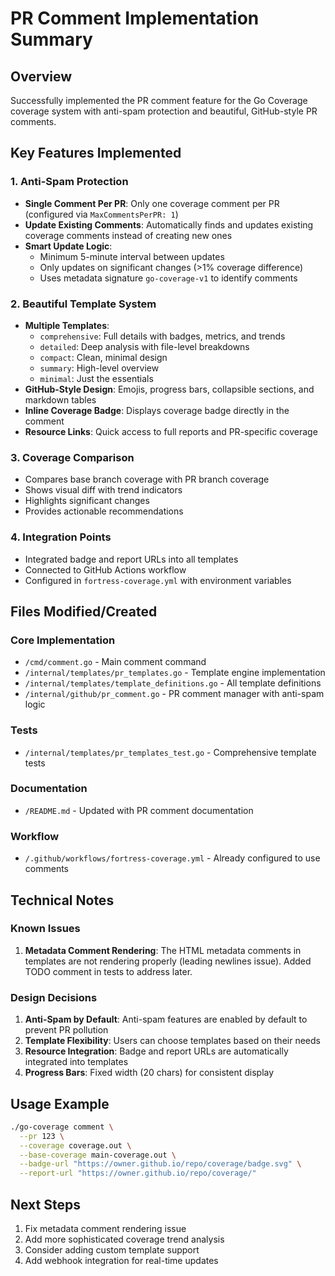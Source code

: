 # PR Comment Implementation Summary

## Overview
Successfully implemented the PR comment feature for the Go Coverage coverage system with anti-spam protection and beautiful, GitHub-style PR comments.

## Key Features Implemented

### 1. Anti-Spam Protection
- **Single Comment Per PR**: Only one coverage comment per PR (configured via `MaxCommentsPerPR: 1`)
- **Update Existing Comments**: Automatically finds and updates existing coverage comments instead of creating new ones
- **Smart Update Logic**:
  - Minimum 5-minute interval between updates
  - Only updates on significant changes (>1% coverage difference)
  - Uses metadata signature `go-coverage-v1` to identify comments

### 2. Beautiful Template System
- **Multiple Templates**:
  - `comprehensive`: Full details with badges, metrics, and trends
  - `detailed`: Deep analysis with file-level breakdowns
  - `compact`: Clean, minimal design
  - `summary`: High-level overview
  - `minimal`: Just the essentials
- **GitHub-Style Design**: Emojis, progress bars, collapsible sections, and markdown tables
- **Inline Coverage Badge**: Displays coverage badge directly in the comment
- **Resource Links**: Quick access to full reports and PR-specific coverage

### 3. Coverage Comparison
- Compares base branch coverage with PR branch coverage
- Shows visual diff with trend indicators
- Highlights significant changes
- Provides actionable recommendations

### 4. Integration Points
- Integrated badge and report URLs into all templates
- Connected to GitHub Actions workflow
- Configured in `fortress-coverage.yml` with environment variables

## Files Modified/Created

### Core Implementation
- `/cmd/comment.go` - Main comment command
- `/internal/templates/pr_templates.go` - Template engine implementation
- `/internal/templates/template_definitions.go` - All template definitions
- `/internal/github/pr_comment.go` - PR comment manager with anti-spam logic

### Tests
- `/internal/templates/pr_templates_test.go` - Comprehensive template tests

### Documentation
- `/README.md` - Updated with PR comment documentation

### Workflow
- `/.github/workflows/fortress-coverage.yml` - Already configured to use comments

## Technical Notes

### Known Issues
1. **Metadata Comment Rendering**: The HTML metadata comments in templates are not rendering properly (leading newlines issue). Added TODO comment in tests to address later.

### Design Decisions
1. **Anti-Spam by Default**: Anti-spam features are enabled by default to prevent PR pollution
2. **Template Flexibility**: Users can choose templates based on their needs
3. **Resource Integration**: Badge and report URLs are automatically integrated into templates
4. **Progress Bars**: Fixed width (20 chars) for consistent display

## Usage Example

```bash
./go-coverage comment \
  --pr 123 \
  --coverage coverage.out \
  --base-coverage main-coverage.out \
  --badge-url "https://owner.github.io/repo/coverage/badge.svg" \
  --report-url "https://owner.github.io/repo/coverage/"
```

## Next Steps
1. Fix metadata comment rendering issue
2. Add more sophisticated coverage trend analysis
3. Consider adding custom template support
4. Add webhook integration for real-time updates
